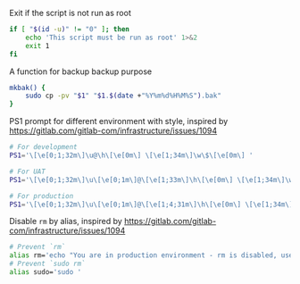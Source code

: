 Exit if the script is not run as root

```sh
if [ "$(id -u)" != "0" ]; then
	echo 'This script must be run as root' 1>&2
	exit 1
fi
```

A function for backup backup purpose

```sh
mkbak() {
	sudo cp -pv "$1" "$1.$(date +"%Y%m%d%H%M%S").bak"
}
```

PS1 prompt for different environment with style, inspired by https://gitlab.com/gitlab-com/infrastructure/issues/1094

```sh
# For development
PS1='\[\e[0;1;32m\]\u@\h\[\e[0m\] \[\e[1;34m\]\w\$\[\e[0m\] '

# For UAT
PS1='\[\e[0;1;32m\]\u\[\e[0;1m\]@\[\e[1;33m\]\h\[\e[0m\] \[\e[1;34m\]\w\$\[\e[0m\] '

# For production
PS1='\[\e[0;1;32m\]\u\[\e[0;1m\]@\[\e[1;4;31m\]\h\[\e[0m\] \[\e[1;34m\]\w\$\[\e[0m\] '
```

Disable `rm` by alias, inspired by https://gitlab.com/gitlab-com/infrastructure/issues/1094

```sh
# Prevent `rm`
alias rm='echo "You are in production environment - rm is disabled, use trash or /bin/rm instead."'
# Prevent `sudo rm`
alias sudo='sudo '
```
